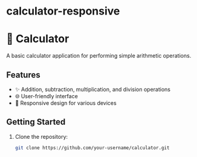 # calculator-responsive
# 🧮 Calculator

A basic calculator application for performing simple arithmetic operations.

## Features

- ✨ Addition, subtraction, multiplication, and division operations
- 🌐 User-friendly interface
- 📱 Responsive design for various devices

## Getting Started

1. Clone the repository:

   ```bash
   git clone https://github.com/your-username/calculator.git
